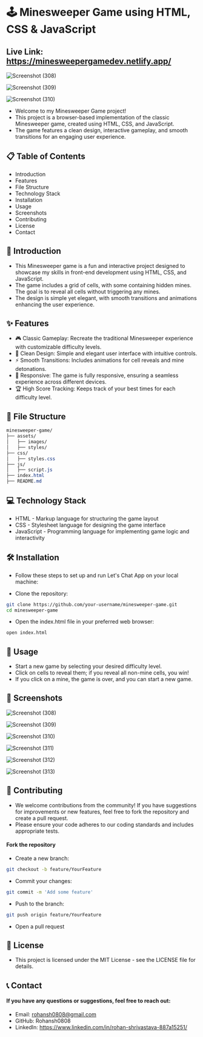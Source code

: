 # 🕹️ Minesweeper Game using HTML, CSS & JavaScript

## Live Link: https://minesweepergamedev.netlify.app/

![Screenshot (308)](https://github.com/user-attachments/assets/462ffc12-4e2c-4ae6-96ca-c9abfcd9a204)

![Screenshot (309)](https://github.com/user-attachments/assets/a3e26fc2-2b16-4d21-b6dc-b93f800ea73d)

![Screenshot (310)](https://github.com/user-attachments/assets/d3aa8123-4022-41e7-99db-bc7c7aaf4ebd)

- Welcome to my Minesweeper Game project!
- This project is a browser-based implementation of the classic Minesweeper game, created using HTML, CSS, and JavaScript.
- The game features a clean design, interactive gameplay, and smooth transitions for an engaging user experience.



## 📋 Table of Contents
- Introduction
- Features
- File Structure
- Technology Stack
- Installation
- Usage
- Screenshots
- Contributing
- License
- Contact

## 📘 Introduction
- This Minesweeper game is a fun and interactive project designed to showcase my skills in front-end development using HTML, CSS, and JavaScript.
- The game includes a grid of cells, with some containing hidden mines. The goal is to reveal all cells without triggering any mines.
- The design is simple yet elegant, with smooth transitions and animations enhancing the user experience.

## ✨ Features
- 🎮 Classic Gameplay: Recreate the traditional Minesweeper experience with customizable difficulty levels.
- 🎨 Clean Design: Simple and elegant user interface with intuitive controls.
- ⚡️ Smooth Transitions: Includes animations for cell reveals and mine detonations.
- 📱 Responsive: The game is fully responsive, ensuring a seamless experience across different devices.
- 🏆 High Score Tracking: Keeps track of your best times for each difficulty level.

## 📁 File Structure
```css
minesweeper-game/
├── assets/
│   ├── images/
│   ├── styles/
├── css/
│   ├── styles.css
├── js/
│   ├── script.js
├── index.html
├── README.md
```

## 💻 Technology Stack
- HTML - Markup language for structuring the game layout
- CSS - Stylesheet language for designing the game interface
- JavaScript - Programming language for implementing game logic and interactivity

## 🛠 Installation
- Follow these steps to set up and run Let's Chat App on your local machine:

- Clone the repository:

```bash
git clone https://github.com/your-username/minesweeper-game.git
cd minesweeper-game
```

- Open the index.html file in your preferred web browser:

```bash
open index.html
```



## 🚀 Usage
- Start a new game by selecting your desired difficulty level.
- Click on cells to reveal them; if you reveal all non-mine cells, you win!
- If you click on a mine, the game is over, and you can start a new game.

## 📸 Screenshots

![Screenshot (308)](https://github.com/user-attachments/assets/462ffc12-4e2c-4ae6-96ca-c9abfcd9a204)

![Screenshot (309)](https://github.com/user-attachments/assets/a3e26fc2-2b16-4d21-b6dc-b93f800ea73d)

![Screenshot (310)](https://github.com/user-attachments/assets/d3aa8123-4022-41e7-99db-bc7c7aaf4ebd)

![Screenshot (311)](https://github.com/user-attachments/assets/0809be03-e677-4adc-9e9b-88a8b4d90095)

![Screenshot (312)](https://github.com/user-attachments/assets/0be802af-f06f-4a5d-90b0-0e25eb321e32)

![Screenshot (313)](https://github.com/user-attachments/assets/32d160c4-5126-4a07-87f6-edbf496ebd99)





## 🤝 Contributing
- We welcome contributions from the community! If you have suggestions for improvements or new features, feel free to fork the repository and create a pull request.
- Please ensure your code adheres to our coding standards and includes appropriate tests.

#### Fork the repository
- Create a new branch:

```bash
git checkout -b feature/YourFeature
```

- Commit your changes:

```bash
git commit -m 'Add some feature'
```

- Push to the branch:

```bash
git push origin feature/YourFeature
```
- Open a pull request


## 📄 License
- This project is licensed under the MIT License - see the LICENSE file for details.

## 📞 Contact
#### If you have any questions or suggestions, feel free to reach out:

- Email: rohansh0808@gmail.com
- GitHub: Rohansh0808
- LinkedIn: https://www.linkedin.com/in/rohan-shrivastava-887a15251/

